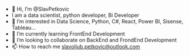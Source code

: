 - 👋 Hi, I’m @SlavPetkovic
- I am a data scientist, python developer, Bi Developer
- 👀 I’m interested in Data Science, Python, C#, React, Power BI, Sisense, Tableau...
- 🌱 I’m currently learning FrontEnd Development
- 💞️ I’m looking to collaborate on BackEnd and FrondEnd Development
- 📫 How to reach me slavoljub.petkovic@outlook.com

<!---
SlavPetkovic/SlavPetkovic is a ✨ special ✨ repository because its `README.md` (this file) appears on your GitHub profile.
You can click the Preview link to take a look at your changes.
--->
